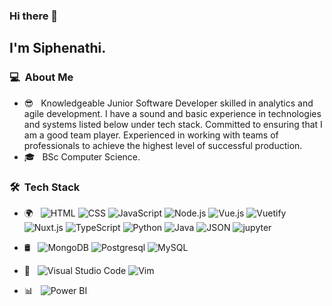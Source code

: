 ### Hi there 👋
<h2>I'm Siphenathi.</h2>

<h3> 💻 &nbsp;About Me </h3>

- 😎 &nbsp; Knowledgeable Junior Software Developer skilled in analytics and agile 
development. I have a sound and basic experience in technologies and systems listed below under tech stack. 
Committed to ensuring that I am a good team player. Experienced in working with teams of 
professionals to achieve the highest level of successful production. 
- 🎓 &nbsp; BSc Computer Science.


<h3> 🛠 &nbsp;Tech Stack</h3>

- 🌍 &nbsp;
  ![HTML](https://img.shields.io/badge/-HTML-333333?style=flat&logo=HTML5)
  ![CSS](https://img.shields.io/badge/-CSS-333333?style=flat&logo=CSS3&logoColor=1572B6)
  ![JavaScript](https://img.shields.io/badge/-JavaScript-333333?style=flat&logo=javascript)
  ![Node.js](https://img.shields.io/badge/-Node.js-333333?style=flat&logo=node.js)
  ![Vue.js](https://img.shields.io/badge/-Vue.js-333333?style=flat&logo=vue.js)
   ![Vuetify](https://img.shields.io/badge/-Vuetify-333333?style=flat&logo=vuetify)
  ![Nuxt.js](https://img.shields.io/badge/-Nuxt.js-333333?style=flat&logo=nuxt.js)
  ![TypeScript](https://img.shields.io/badge/-TypeScript-333333?style=flat&logo=typescript)
  ![Python](https://img.shields.io/badge/-Python-333333?style=flat&logo=python)
  ![Java](https://img.shields.io/badge/-Java-333333?style=flat&logo=java)
  ![JSON](https://img.shields.io/badge/-JSON-333333?style=flat&logo=json)
    ![jupyter](https://img.shields.io/badge/-jupyter-333333?style=flat&logo=jupyter)
  
  
- 🛢 &nbsp;
  ![MongoDB](https://img.shields.io/badge/-MongoDB-333333?style=flat&logo=mongodb)
   ![Postgresql](https://img.shields.io/badge/-Postgresql-333333?style=flat&logo=postgresql)
   ![MySQL](https://img.shields.io/badge/-MySQL-333333?style=flat&logo=mysql)
- 🔧 &nbsp;
  ![Visual Studio Code](https://img.shields.io/badge/-Visual%20Studio%20Code-333333?style=flat&logo=visual-studio-code&logoColor=007ACC)
   ![Vim](https://img.shields.io/badge/-Vim-333333?style=flat&logo=vim&logoColor=007ACC)
- 📊 &nbsp;
![Power BI](https://img.shields.io/badge/-PowerBi-333333?style=flat&logo=powerbi&logoColor=007ACC)
